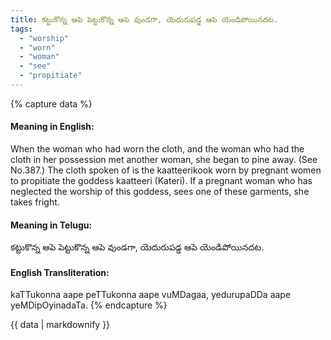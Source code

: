 ```yaml
---
title: కట్టుకొన్న ఆపె పెట్టుకొన్న ఆపె వుండగా, యెదురుపడ్డ ఆపె యెండిపోయినదట.
tags:
  - "worship"
  - "worn"
  - "woman"
  - "see"
  - "propitiate"
---
```


{% capture data %}
#### Meaning in English:
When the woman who had worn the cloth, and the woman who had the cloth in her possession met another woman, she began to pine away.
(See No.387.)
The cloth spoken of is the kaatteerikook worn by pregnant women to propitiate the goddess kaatteeri (Kateri). If a pregnant woman who has neglected the worship of this goddess, sees one of these garments, she takes fright.

#### Meaning in Telugu:
కట్టుకొన్న ఆపె పెట్టుకొన్న ఆపె వుండగా, యెదురుపడ్డ ఆపె యెండిపోయినదట.

#### English Transliteration:
kaTTukonna aape peTTukonna aape vuMDagaa, yedurupaDDa aape yeMDipOyinadaTa.
{% endcapture %}

{{ data | markdownify }}

